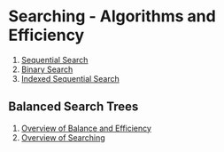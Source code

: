 # Searching - Algorithms and Efficiency 

1. <a href="sequential.html">Sequential Search</a>  
2. <a href="binary_search.html">Binary Search</a>  
3. <a href="indexed_sequential.html">Indexed Sequential Search</a>  

## Balanced Search Trees

1. <a href="bst_overview.html">Overview of Balance and Efficiency</a>  
2. <a href="searching.html">Overview of Searching</a>

